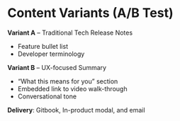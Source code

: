 # Content Variants (A/B Test)

**Variant A** – Traditional Tech Release Notes  
- Feature bullet list  
- Developer terminology

**Variant B** – UX-focused Summary  
- “What this means for you” section  
- Embedded link to video walk-through  
- Conversational tone

**Delivery**: Gitbook, In-product modal, and email

